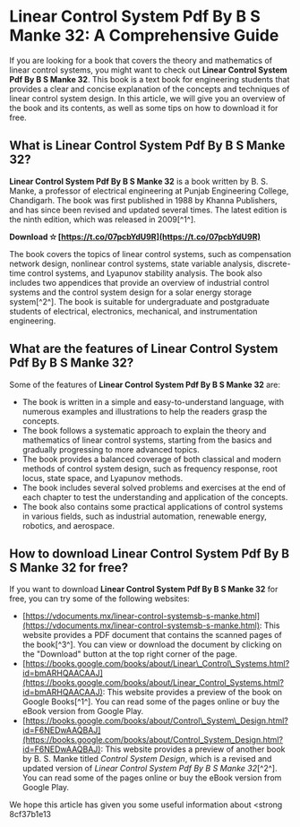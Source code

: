 
 
# Linear Control System Pdf By B S Manke 32: A Comprehensive Guide
 
If you are looking for a book that covers the theory and mathematics of linear control systems, you might want to check out **Linear Control System Pdf By B S Manke 32**. This book is a text book for engineering students that provides a clear and concise explanation of the concepts and techniques of linear control system design. In this article, we will give you an overview of the book and its contents, as well as some tips on how to download it for free.
 
## What is Linear Control System Pdf By B S Manke 32?
 
**Linear Control System Pdf By B S Manke 32** is a book written by B. S. Manke, a professor of electrical engineering at Punjab Engineering College, Chandigarh. The book was first published in 1988 by Khanna Publishers, and has since been revised and updated several times. The latest edition is the ninth edition, which was released in 2009[^1^].
 
**Download ✫ [https://t.co/07pcbYdU9R](https://t.co/07pcbYdU9R)**


 
The book covers the topics of linear control systems, such as compensation network design, nonlinear control systems, state variable analysis, discrete-time control systems, and Lyapunov stability analysis. The book also includes two appendices that provide an overview of industrial control systems and the control system design for a solar energy storage system[^2^]. The book is suitable for undergraduate and postgraduate students of electrical, electronics, mechanical, and instrumentation engineering.
 
## What are the features of Linear Control System Pdf By B S Manke 32?
 
Some of the features of **Linear Control System Pdf By B S Manke 32** are:
 
- The book is written in a simple and easy-to-understand language, with numerous examples and illustrations to help the readers grasp the concepts.
- The book follows a systematic approach to explain the theory and mathematics of linear control systems, starting from the basics and gradually progressing to more advanced topics.
- The book provides a balanced coverage of both classical and modern methods of control system design, such as frequency response, root locus, state space, and Lyapunov methods.
- The book includes several solved problems and exercises at the end of each chapter to test the understanding and application of the concepts.
- The book also contains some practical applications of control systems in various fields, such as industrial automation, renewable energy, robotics, and aerospace.

## How to download Linear Control System Pdf By B S Manke 32 for free?
 
If you want to download **Linear Control System Pdf By B S Manke 32** for free, you can try some of the following websites:

- [https://vdocuments.mx/linear-control-systemsb-s-manke.html](https://vdocuments.mx/linear-control-systemsb-s-manke.html): This website provides a PDF document that contains the scanned pages of the book[^3^]. You can view or download the document by clicking on the "Download" button at the top right corner of the page.
- [https://books.google.com/books/about/Linear\_Control\_Systems.html?id=bmARHQAACAAJ](https://books.google.com/books/about/Linear_Control_Systems.html?id=bmARHQAACAAJ): This website provides a preview of the book on Google Books[^1^]. You can read some of the pages online or buy the eBook version from Google Play.
- [https://books.google.com/books/about/Control\_System\_Design.html?id=F6NEDwAAQBAJ](https://books.google.com/books/about/Control_System_Design.html?id=F6NEDwAAQBAJ): This website provides a preview of another book by B. S. Manke titled *Control System Design*, which is a revised and updated version of *Linear Control System Pdf By B S Manke 32*[^2^]. You can read some of the pages online or buy the eBook version from Google Play.

We hope this article has given you some useful information about <strong
 8cf37b1e13
 
